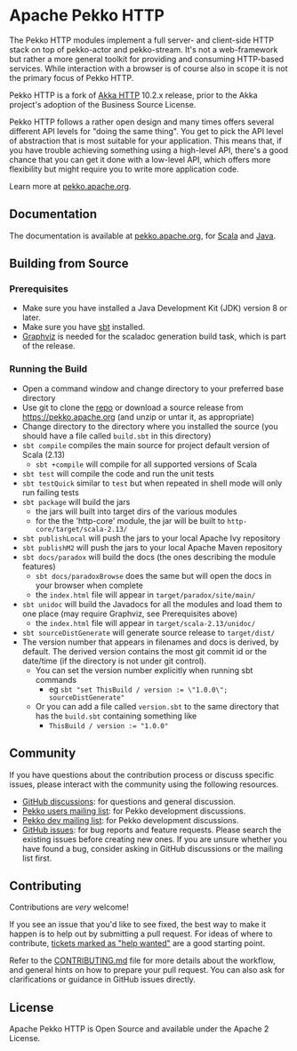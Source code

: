 # Apache Pekko HTTP

<!--
[![pekko-http-core Scala version support](https://index.scala-lang.org/pekko/pekko-http/pekko-http-core/latest-by-scala-version.svg)](https://index.scala-lang.org/pekko/pekko-http/pekko-http-core)
-->

The Pekko HTTP modules implement a full server- and client-side HTTP stack on top
of pekko-actor and pekko-stream. It's not a web-framework but rather a more
general toolkit for providing and consuming HTTP-based services. While
interaction with a browser is of course also in scope it is not the primary
focus of Pekko HTTP.

Pekko HTTP is a fork of [Akka HTTP](https://github.com/akka/akka-http) 10.2.x release, prior to the Akka project's adoption of the Business Source License.

Pekko HTTP follows a rather open design and many times offers several different
API levels for "doing the same thing". You get to pick the API level of
abstraction that is most suitable for your application. This means that, if you
have trouble achieving something using a high-level API, there's a good chance
that you can get it done with a low-level API, which offers more flexibility but
might require you to write more application code.

Learn more at [pekko.apache.org](https://pekko.apache.org/docs/pekko-http/current/).

## Documentation

The documentation is available at
[pekko.apache.org](https://pekko.apache.org/docs/pekko-http/current/), for
[Scala](https://pekko.apache.org/docs/pekko-http/current/scala/http/) and
[Java](https://pekko.apache.org/docs/pekko-http/current/java/http/).

## Building from Source

### Prerequisites
- Make sure you have installed a Java Development Kit (JDK) version 8 or later.
- Make sure you have [sbt](https://www.scala-sbt.org/) installed.
- [Graphviz](https://graphviz.gitlab.io/download/) is needed for the scaladoc generation build task, which is part of the release.

### Running the Build
- Open a command window and change directory to your preferred base directory
- Use git to clone the [repo](https://github.com/apache/incubator-pekko-http) or download a source release from https://pekko.apache.org (and unzip or untar it, as appropriate)
- Change directory to the directory where you installed the source (you should have a file called `build.sbt` in this directory)
- `sbt compile` compiles the main source for project default version of Scala (2.13)
    - `sbt +compile` will compile for all supported versions of Scala
- `sbt test` will compile the code and run the unit tests
- `sbt testQuick` similar to `test` but when repeated in shell mode will only run failing tests
- `sbt package` will build the jars
    - the jars will built into target dirs of the various modules
    - for the the 'http-core' module, the jar will be built to `http-core/target/scala-2.13/`
- `sbt publishLocal` will push the jars to your local Apache Ivy repository
- `sbt publishM2` will push the jars to your local Apache Maven repository
- `sbt docs/paradox` will build the docs (the ones describing the module features)
     - `sbt docs/paradoxBrowse` does the same but will open the docs in your browser when complete
     - the `index.html` file will appear in `target/paradox/site/main/`
- `sbt unidoc` will build the Javadocs for all the modules and load them to one place (may require Graphviz, see Prerequisites above)
     - the `index.html` file will appear in `target/scala-2.13/unidoc/`
- `sbt sourceDistGenerate` will generate source release to `target/dist/`
- The version number that appears in filenames and docs is derived, by default. The derived version contains the most git commit id or the date/time (if the directory is not under git control). 
    - You can set the version number explicitly when running sbt commands
        - eg `sbt "set ThisBuild / version := \"1.0.0\"; sourceDistGenerate"`  
    - Or you can add a file called `version.sbt` to the same directory that has the `build.sbt` containing something like
        - `ThisBuild / version := "1.0.0"`

## Community

If you have questions about the contribution process or discuss specific issues, please interact with the community using the following resources.

- [GitHub discussions](https://github.com/apache/incubator-pekko-http/discussions): for questions and general discussion.
- [Pekko users mailing list](https://lists.apache.org/list.html?users@pekko.apache.org): for Pekko development discussions.
- [Pekko dev mailing list](https://lists.apache.org/list.html?dev@pekko.apache.org): for Pekko development discussions.
- [GitHub issues](https://github.com/apache/incubator-pekko-http/issues): for bug reports and feature requests. Please search the existing issues before creating new ones. If you are unsure whether you have found a bug, consider asking in GitHub discussions or the mailing list first.

<!--
[stackoverflow-badge]: https://img.shields.io/badge/stackoverflow%3A-pekko--http-blue.svg?style=flat-square
[stackoverflow]:       https://stackoverflow.com/questions/tagged/pekko-http
[github-issues-badge]: https://img.shields.io/badge/github%3A-issues-blue.svg?style=flat-square
[github-issues]:       https://github.com/apache/incubator-pekko-http/issues
[scaladex-badge]:      https://index.scala-lang.org/count.svg?q=dependencies:pekko/pekko-http*&subject=scaladex:&color=blue&style=flat-square
[scaladex-projects]:   https://index.scala-lang.org/search?q=dependencies:pekko/pekko-http*
-->

## Contributing

Contributions are *very* welcome!

If you see an issue that you'd like to see fixed, the best way to make it happen is to help out by submitting a pull request.
For ideas of where to contribute, [tickets marked as "help wanted"](https://github.com/apache/incubator-pekko-http/labels/help%20wanted) are a good starting point.

Refer to the [CONTRIBUTING.md](CONTRIBUTING.md) file for more details about the workflow,
and general hints on how to prepare your pull request. You can also ask for clarifications or guidance in GitHub issues directly.


## License

Apache Pekko HTTP is Open Source and available under the Apache 2 License.
